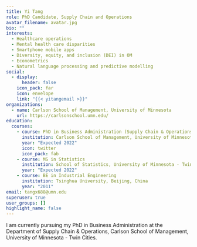 ```yaml
---
title: Yi Tang
role: PhD Candidate, Supply Chain and Operations
avatar_filename: avatar.jpg
bio: ""
interests:
  - Healthcare operations
  - Mental health care disparities
  - Smartphone mobile apps
  - Diversity, equity, and inclusion (DEI) in OM
  - Econometrics
  - Natural language processing and predictive modelling
social:
  - display:
      header: false
    icon_pack: far
    icon: envelope
    link: "{{< yitangemail >}}"
organizations:
  - name: Carlson School of Management, University of Minnesota
    url: https://carlsonschool.umn.edu/
education:
  courses:
    - course: PhD in Business Administration (Supply Chain & Operations)
      institution: Carlson School of Management, University of Minnesota - Twin Cities
      year: "Expected 2022"
      icon: twitter
      icon_pack: fab
    - course: MS in Statistics
      institution: School of Statistics, University of Minnesota - Twin Cities
      year: "Expected 2022"
    - course: BE in Industrial Engineering
      institution: Tsinghua University, Beijing, China
      year: "2011"
email: tangx688@umn.edu
superuser: true
user_groups: []
highlight_name: false
---
```

I am currently pursuing my PhD in Business Administration at the Department of Supply Chain & Operations, Carlson School of Management, University of Minnesota - Twin Cities.